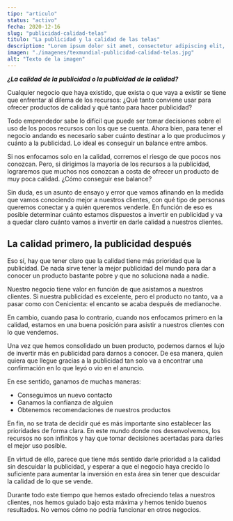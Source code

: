 ```yaml
---
tipo: "articulo"
status: "activo"
fecha: 2020-12-16
slug: "publicidad-calidad-telas"
titulo: "La publicidad y la calidad de las telas"
description: "Lorem ipsum dolor sit amet, consectetur adipiscing elit, sed do eiusmod tempor incididunt ut labore."
imagen: "./imagenes/texmundial-publicidad-calidad-telas.jpg"
alt: "Texto de la imagen"
---
```


**_¿La calidad de la publicidad o la publicidad de la calidad?_**

Cualquier negocio que haya existido, que exista o que vaya a existir se tiene que enfrentar al dilema de los recursos: ¿Qué tanto conviene usar para ofrecer productos de calidad y qué tanto para hacer publicidad?

Todo emprendedor sabe lo difícil que puede ser tomar decisiones sobre el uso de los pocos recursos con los que se cuenta. Ahora bien, para tener el negocio andando es necesario saber cuánto destinar a lo que producimos y cuánto a la publicidad. Lo ideal es conseguir un balance entre ambos.

Si nos enfocamos solo en la calidad, corremos el riesgo de que pocos nos conozcan. Pero, si dirigimos la mayoría de los recursos a la publicidad, lograremos que muchos nos conozcan a costa de ofrecer un producto de muy poca calidad. ¿Cómo conseguir ese balance?

Sin duda, es un asunto de ensayo y error que vamos afinando en la medida que vamos conociendo mejor a nuestros clientes, con qué tipo de personas queremos conectar y a quién queremos venderle. En función de eso es posible determinar cuánto estamos dispuestos a invertir en publicidad y va a quedar claro cuánto vamos a invertir en darle calidad a nuestros clientes.

## La calidad primero, la publicidad después

Eso sí, hay que tener claro que la calidad tiene más prioridad que la publicidad. De nada sirve tener la mejor publicidad del mundo para dar a conocer un producto bastante pobre y que no soluciona nada a nadie.

Nuestro negocio tiene valor en función de que asistamos a nuestros clientes. Si nuestra publicidad es excelente, pero el producto no tanto, va a pasar como con Cenicienta: el encanto se acaba después de medianoche.

En cambio, cuando pasa lo contrario, cuando nos enfocamos primero en la calidad, estamos en una buena posición para asistir a nuestros clientes con lo que vendemos.

Una vez que hemos consolidado un buen producto, podemos darnos el lujo de invertir más en publicidad para darnos a conocer. De esa manera, quien quiera que llegue gracias a la publicidad tan solo va a encontrar una confirmación en lo que leyó o vio en el anuncio.

En ese sentido, ganamos de muchas maneras:

- Conseguimos un nuevo contacto
- Ganamos la confianza de alguien
- Obtenemos recomendaciones de nuestros productos

En fin, no se trata de decidir qué es más importante sino establecer las prioridades de forma clara. En este mundo donde nos desenvolvemos, los recursos no son infinitos y hay que tomar decisiones acertadas para darles el mejor uso posible.

En virtud de ello, parece que tiene más sentido darle prioridad a la calidad sin descuidar la publicidad, y esperar a que el negocio haya crecido lo suficiente para aumentar la inversión en esta área sin tener que descuidar la calidad de lo que se vende.

Durante todo este tiempo que hemos estado ofreciendo telas a nuestros clientes, nos hemos guiado bajo esta máxima y hemos tenido buenos resultados. No vemos cómo no podría funcionar en otros negocios.
